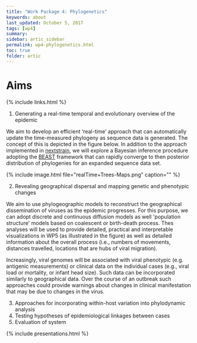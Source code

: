 ```yaml
---
title: "Work Package 4: Phylogenetics"
keywords: about
last_updated: October 5, 2017
tags: [wp4]
summary:
sidebar: artic_sidebar
permalink: wp4-phylogenetics.html
toc: true
folder: artic
---
```



# Aims

{% include links.html %}

1. Generating a real-time temporal and evolutionary overview of the epidemic

We aim to develop an efficient ‘real-time’ approach that can automatically update the time-measured phylogeny as sequence data is generated. The concept of this is depicted in the figure below. In addition to the approach implemented in [nextstrain](www.nextstrain.org/), we will explore a Bayesian inference procedure adopting the [BEAST](http://beast.community) framework that can rapidly converge to then posterior distribution of phylogenies for an expanded sequence data set.

{% include image.html file="realTime+Trees-Maps.png" caption="" %}

2. Revealing geographical dispersal and mapping genetic and phenotypic changes

We aim to use phylogeographic models to reconstruct the geographical dissemination of viruses as the epidemic progresses. For this purpose, we can adopt discrete and continuous diffusion models as well 'population structure' models based on coalescent or birth-death process. Thes analyses will be used to provide detailed, practical and interpretable visualizations in WP5 (as illustrated in the figure) as well as detailed information about the overall process (i.e., numbers of movements, distances travelled, locations that are hubs of viral migration). 

Increasingly, viral genomes will be associated with viral phenotypic (e.g. antigenic measurements) or clinical data on the individual cases (e.g., viral load or mortality, or infant head size). Such data can be incorporated similarly to geographical data. Over the course of an outbreak such approaches could provide warnings about changes in clinical manifestation that may be due to changes in the virus.

3. Approaches for incorporating within-host variation into phylodynamic analysis
4. Testing hypotheses of epidemiological linkages between cases
5. Evaluation of system

{% include presentations.html %}


